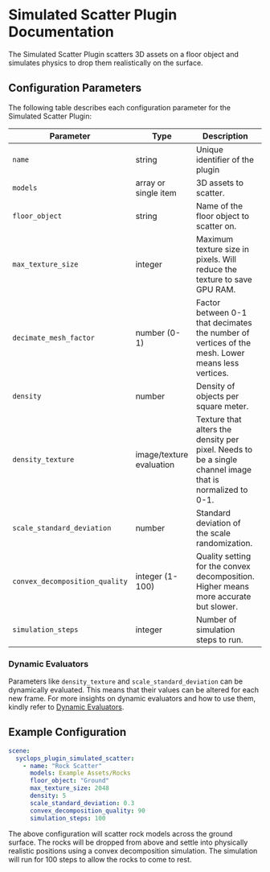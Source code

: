 # Simulated Scatter Plugin Documentation

The Simulated Scatter Plugin scatters 3D assets on a floor object and simulates physics to drop them realistically on the surface.

## Configuration Parameters  

The following table describes each configuration parameter for the Simulated Scatter Plugin:

| Parameter | Type | Description | Requirement |
|-----------|------|-------------|-------------|
| `name` | string | Unique identifier of the plugin | **Required** |
| `models` | array or single item | 3D assets to scatter. | **Required** |
| `floor_object` | string | Name of the floor object to scatter on. | **Required** |
| `max_texture_size` | integer | Maximum texture size in pixels. Will reduce the texture to save GPU RAM. | Optional |  
| `decimate_mesh_factor` | number (0-1) | Factor between 0-1 that decimates the number of vertices of the mesh. Lower means less vertices. | Optional |
| `density` | number | Density of objects per square meter. | **Required** |
| `density_texture` | image/texture evaluation | Texture that alters the density per pixel. Needs to be a single channel image that is normalized to 0-1. | Optional |
| `scale_standard_deviation` | number | Standard deviation of the scale randomization. | **Required** | 
| `convex_decomposition_quality` | integer (1-100) | Quality setting for the convex decomposition. Higher means more accurate but slower. | **Required** |
| `simulation_steps` | integer | Number of simulation steps to run. | **Required** |

### Dynamic Evaluators

Parameters like `density_texture` and `scale_standard_deviation` can be dynamically evaluated. This means that their values can be altered for each new frame. For more insights on dynamic evaluators and how to use them, kindly refer to [Dynamic Evaluators](../dynamic_evaluators.md).

## Example Configuration

```yaml
scene:
  syclops_plugin_simulated_scatter:  
    - name: "Rock Scatter"
      models: Example Assets/Rocks
      floor_object: "Ground" 
      max_texture_size: 2048
      density: 5
      scale_standard_deviation: 0.3
      convex_decomposition_quality: 90
      simulation_steps: 100
```

The above configuration will scatter rock models across the ground surface. The rocks will be dropped from above and settle into physically realistic positions using a convex decomposition simulation. The simulation will run for 100 steps to allow the rocks to come to rest.
